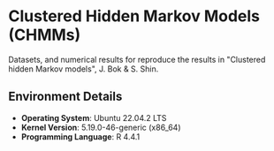 # Clustered Hidden Markov Models (CHMMs)
Datasets, and numerical results for reproduce the results in "Clustered hidden Markov models", J. Bok & S. Shin.
## Environment Details
- **Operating System**: Ubuntu 22.04.2 LTS
- **Kernel Version**: 5.19.0-46-generic (x86_64)
- **Programming Language**: R 4.4.1
